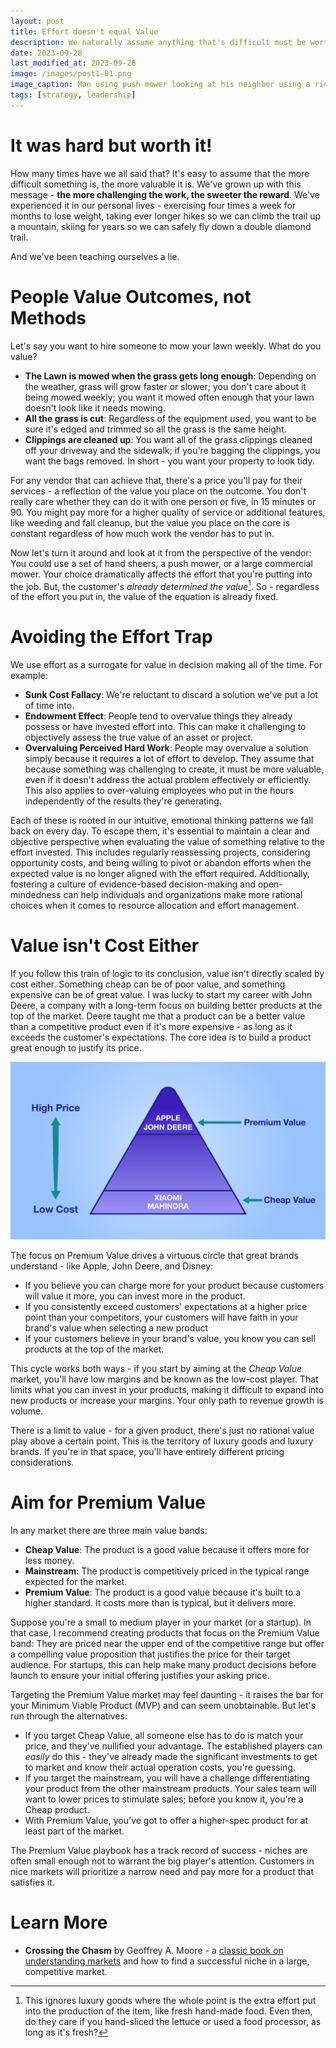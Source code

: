 ```yaml
---
layout: post
title: Effort doesn't equal Value
description: We naturally assume anything that's difficult must be worth it - but it turns out how much others value what we've accomplished is independent of how hard it was to achieve.
date: 2023-09-28
last_modified_at: 2023-09-28
image: /images/post1-01.png
image_caption: Man using push mower looking at his neighbor using a riding mower with consternation
tags: [strategy, leadership]
---
```


# It was hard but worth it!

How many times have we all said that?  It's easy to assume that the more difficult something is, the more valuable it is.  We've grown up with this message - **the more challenging the work, the sweeter the reward**.  We've experienced it in our personal lives - exercising four times a week for months to lose weight, taking ever longer hikes so we can climb the trail up a mountain, skiing for years so we can safely fly down a double diamond trail.

And we've been teaching ourselves a lie.

# People Value Outcomes, not Methods

Let's say you want to hire someone to mow your lawn weekly.  What do you value?

* **The Lawn is mowed when the grass gets long enough**: Depending on the weather, grass will grow faster or slower; you don't care about it being mowed weekly; you want it mowed often enough that your lawn doesn't look like it needs mowing.
* **All the grass is cut**: Regardless of the equipment used, you want to be sure it's edged and trimmed so all the grass is the same height.
* **Clippings are cleaned up**: You want all of the grass clippings cleaned off your driveway and the sidewalk; if you're bagging the clippings, you want the bags removed. In short - you want your property to look tidy.

For any vendor that can achieve that, there's a price you'll pay for their services - a reflection of the value you place on the outcome.  You don't really care whether they can do it with one person or five, in 15 minutes or 90.  You might pay more for a higher quality of service or additional features, like weeding and fall cleanup, but the value you place on the core is constant regardless of how much work the vendor has to put in.

Now let's turn it around and look at it from the perspective of the vendor: You could use a set of hand sheers, a push mower, or a large commercial mower.  Your choice dramatically affects the effort that you're putting into the job.  But, the customer's _already determined the value_[^excludingLuxury].  So - regardless of the effort you put in, the value of the equation is already fixed.

# Avoiding the Effort Trap

We use effort as a surrogate for value in decision making all of the time.  For example:

* **Sunk Cost Fallacy**: We're reluctant to discard a solution we've put a lot of time into.
* **Endowment Effect**: People tend to overvalue things they already possess or have invested effort into. This can make it challenging to objectively assess the true value of an asset or project.
* **Overvaluing Perceived Hard Work**: People may overvalue a solution simply because it requires a lot of effort to develop. They assume that because something was challenging to create, it must be more valuable, even if it doesn't address the actual problem effectively or efficiently.  This also applies to over-valuing employees who put in the hours independently of the results they're generating.

Each of these is rooted in our intuitive, emotional thinking patterns we fall back on every day.  To escape them, it's essential to maintain a clear and objective perspective when evaluating the value of something relative to the effort invested. This includes regularly reassessing projects, considering opportunity costs, and being willing to pivot or abandon efforts when the expected value is no longer aligned with the effort required. Additionally, fostering a culture of evidence-based decision-making and open-mindedness can help individuals and organizations make more rational choices when it comes to resource allocation and effort management.

# Value isn't Cost Either

If you follow this train of logic to its conclusion, value isn't directly scaled by cost either.  Something cheap can be of poor value, and something expensive can be of great value.  I was lucky to start my career with John Deere, a company with a long-term focus on building better products at the top of the market.  Deere taught me that a product can be a better value than a competitive product even if it's more expensive - as long as it exceeds the customer's expectations.  The core idea is to build a product great enough to justify its price.

![Product Value Pyramid](/images/post1-02.png)

The focus on Premium Value drives a virtuous circle that great brands understand - like Apple, John Deere, and Disney:

* If you believe you can charge more for your product because customers will value it more, you can invest more in the product.
* If you consistently exceed customers' expectations at a higher price point than your competitors, your customers will have faith in your brand's value when selecting a new product
* If your customers believe in your brand's value, you know you can sell products at the top of the market.

This cycle works both ways - if you start by aiming at the _Cheap Value_ market, you'll have low margins and be known as the low-cost player.  That limits what you can invest in your products, making it difficult to expand into new products or increase your margins. Your only path to revenue growth is volume.

There is a limit to value - for a given product, there's just no rational value play above a certain point.  This is the territory of luxury goods and luxury brands.  If you're in that space, you'll have entirely different pricing considerations.

# Aim for Premium Value

In any market there are three main value bands:

* **Cheap Value**: The product is a good value because it offers more for less money.
* **Mainstream**: The product is competitively priced in the typical range expected for the market.
* **Premium Value**: The product is a good value because it's built to a higher standard.  It costs more than is typical, but it delivers more.

Suppose you're a small to medium player in your market (or a startup). In that case, I recommend creating products that focus on the Premium Value band: They are priced near the upper end of the competitive range but offer a compelling value proposition that justifies the price for their target audience.  For startups, this can help make many product decisions before launch to ensure your initial offering justifies your asking price.

Targeting the Premium Value market may feel daunting - it raises the bar for your Minimum Viable Product (MVP) and can seem unobtainable.  But let's run through the alternatives:

* If you target Cheap Value, all someone else has to do is match your price, and they've nullified your advantage.  The established players can _easily_ do this - they've already made the significant investments to get to market and know their actual operation costs, you're guessing.
* If you target the mainstream, you will have a challenge differentiating your product from the other mainstream products.  Your sales team will want to lower prices to stimulate sales; before you know it, you're a Cheap product.
* With Premium Value, you've got to offer a higher-spec product for at least part of the market.  

The Premium Value playbook has a track record of success - niches are often small enough not to warrant the big player's attention.  Customers in nice markets will prioritize a narrow need and pay more for a product that satisfies it.

# Learn More

* **Crossing the Chasm** by Geoffrey A. Moore - a [classic book on understanding markets](https://www.amazon.com/Crossing-Chasm-3rd-Disruptive-Mainstream/dp/0062292986/) and how to find a successful niche in a large, competitive market.

[^excludingLuxury]: This ignores luxury goods where the whole point is the extra effort put into the production of the item, like fresh hand-made food.  Even then, do they care if you hand-sliced the lettuce or used a food processor, as long as it's fresh?